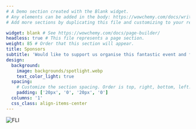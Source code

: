 ```yaml
---
# A Demo section created with the Blank widget.
# Any elements can be added in the body: https://wowchemy.com/docs/writing-markdown-latex/
# Add more sections by duplicating this file and customizing to your requirements.

widget: blank # See https://wowchemy.com/docs/page-builder/
headless: true # This file represents a page section.
weight: 85 # Order that this section will appear.
title: Sponsors
subtitle: 'Would like to support us organise this fantastic event and future editions? [Contact Us](#contact)'
design:
  background:
    image: backgrounds/spotlight.webp
    text_color_light: true
  spacing:
    # Customize the section spacing. Order is top, right, bottom, left.
    padding: ['20px', '0', '20px', '0']
  columns: '1'
  css_class: align-items-center
---
```


![FLI](logo.png)
